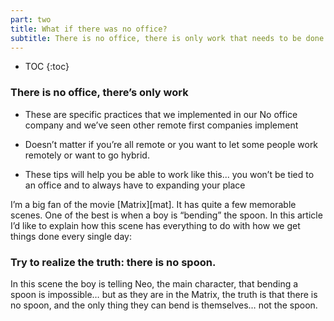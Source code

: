 ```yaml
---
part: two
title: What if there was no office?
subtitle: There is no office, there is only work that needs to be done.
---
```


* TOC
{:toc}


### There is no office, there’s only work

- These are specific practices that we implemented in our No office company and we’ve seen other remote first companies implement

- Doesn’t matter if you’re all remote or you want to let some people work remotely or want to go hybrid.

- These tips will help you be able to work like this... you won’t be tied to an office and to always have to expanding your place



I’m a big fan of the movie [Matrix][mat]. It has quite a few memorable scenes. One of the best is when a boy is “bending” the spoon. In this article I’d like to explain how this scene has everything to do with how we get things done every single day:

### Try to realize the truth: there is no spoon.

In this scene the boy is telling Neo, the main character, that bending a spoon is impossible… but as they are in the Matrix, the truth is that there is no spoon, and the only thing they can bend is themselves… not the spoon.
